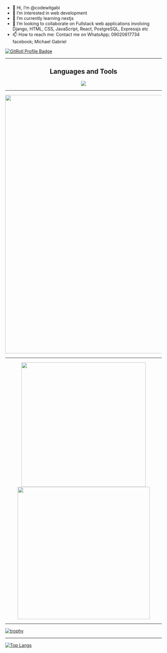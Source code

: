 - 👋 Hi, I’m @codewitgabi
- 👀 I’m interested in web development
- 🌱 I’m currently learning nestjs
- 💞️ I’m looking to collaborate on Fullstack web applications involving Django, HTML, CSS, JavaScript, React, PostgreSQL, Expressjs etc
- 📫 How to reach me: Contact me on WhatsApp; 09020617734\
facebook; Michael Gabriel

<a href="https://gitroll.io/profile/uAFYjZQxR0SQEnVkEAt7braT1ASi2" target="_blank"><img src="https://gitroll.io/api/badges/profiles/v1/uAFYjZQxR0SQEnVkEAt7braT1ASi2" alt="GitRoll Profile Badge"/></a>

<!---
codewitgabi/codewitgabi is a ✨ special ✨ repository because its `README.md` (this file) appears on your GitHub profile.
You can click the Preview link to take a look at your changes.
--->

---

<h2 align="center">Languages and Tools</h2>
<p align="center"> 
  <img src="https://skillicons.dev/icons?i=react,js,python,django,nodejs,tailwindcss,express,postgres,shell,html,css,git,github,vscode,bootstrap&perline=8">
</p>

---

<p align="center">
  <img width="830" src="https://github-readme-activity-graph.vercel.app/graph?username=codewitgabi&bg_color=21232a&color=a8eeff&line=61dafb&point=f0fcff&area=true&hide_border=false" />
<a href="https://github.com/codewitgabi/github-stats">
</p>

 ---

<p align="center">
  <img width="400" src="https://github-readme-stats.vercel.app/api?username=codewitgabi&count_private=true&show_icons=true&theme=react" />  <img width="425" src="https://streak-stats.demolab.com/?user=codewitgabi&theme=react" />
</p>

 ---
 
[![trophy](https://github-profile-trophy.vercel.app/?username=codewitgabi&row=2&column=3&theme=onedark&rank=-C,-B)](https://github.com/codewitgabi/github-profile-trophy)


---
[![Top Langs](https://github-readme-stats.vercel.app/api/top-langs/?username=codewitgabi)](https://github.com/codewitgabi/github-readme-stats)

